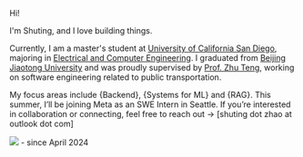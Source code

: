 Hi!

I'm Shuting, and I love building things.

Currently, I am a master's student at [University of California San Diego](https://ucsd.edu), majoring in [Electrical and Computer Engineering](https://ece.ucsd.edu/faculty-research/ece-research-areas/machine-learning-data-science-impacted). I graduated from [Beijing Jiaotong University](http://en.bjtu.edu.cn) and was proudly supervised by [Prof. Zhu Teng](https://faculty.bjtu.edu.cn/8902/), working on software engineering related to public transportation.

My focus areas include {Backend}, {Systems for ML} and {RAG}. This summer, I’ll be joining Meta as an SWE Intern in Seattle. If you’re interested in collaboration or connecting, feel free to reach out -> [shuting dot zhao at outlook dot com]

![](https://wakatime.com/badge/user/c052784e-f5ca-415e-b91a-c1cb452c4c75.svg) - since April 2024 



